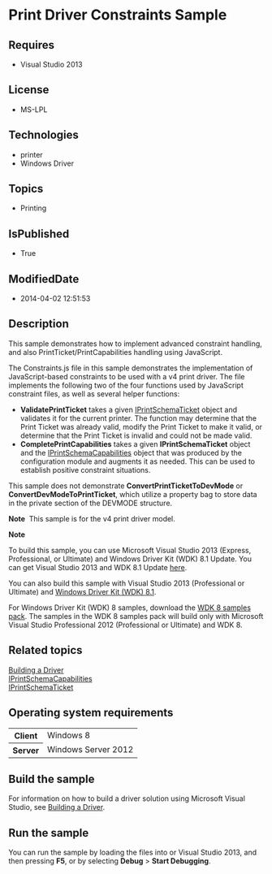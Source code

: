 # Print Driver Constraints Sample
## Requires
* Visual Studio 2013
## License
* MS-LPL
## Technologies
* printer
* Windows Driver
## Topics
* Printing
## IsPublished
* True
## ModifiedDate
* 2014-04-02 12:51:53
## Description

<div id="mainSection">
<p>This sample demonstrates how to implement advanced constraint handling, and also PrintTicket/PrintCapabilities handling using JavaScript.
</p>
<p>The Constraints.js file in this sample demonstrates the implementation of JavaScript-based constraints to be used with a v4 print driver. The file implements the following two of the four functions used by JavaScript constraint files, as well as several
 helper functions:</p>
<ul>
<li><b>ValidatePrintTicket</b> takes a given <a href="http://msdn.microsoft.com/en-us/library/hh451398(v=vs.85).aspx">
IPrintSchemaTicket</a> object and validates it for the current printer. The function may determine that the Print Ticket was already valid, modify the Print Ticket to make it valid, or determine that the Print Ticket is invalid and could not be made valid.
</li><li><b>CompletePrintCapabilities</b> takes a given <b>IPrintSchemaTicket</b> object and the
<a href="http://msdn.microsoft.com/en-us/library/hh451256(v=vs.85).aspx">IPrintSchemaCapabilities</a> object that was produced by the configuration module and augments it as needed. This can be used to establish positive constraint situations.
</li></ul>
<p></p>
<p>This sample does not demonstrate <b>ConvertPrintTicketToDevMode</b> or <b>ConvertDevModeToPrintTicket</b>, which utilize a property bag to store data in the private section of the DEVMODE structure.
</p>
<p class="note"><b>Note</b>&nbsp;&nbsp;This sample is for the v4 print driver model.</p>
<p class="note"><b>Note</b>&nbsp;&nbsp;</p>
<p class="note">To build this sample, you can use Microsoft Visual Studio&nbsp;2013 (Express, Professional, or Ultimate) and Windows Driver Kit (WDK)&nbsp;8.1 Update. You can get Visual Studio&nbsp;2013 and WDK&nbsp;8.1 Update
<a href="http://go.microsoft.com/fwlink/p/?LInkID=239721">here</a>.</p>
<p class="note">You can also build this sample with Visual Studio&nbsp;2013 (Professional or Ultimate) and
<a href="http://go.microsoft.com/fwlink/p/?LInkID=391348">Windows Driver Kit (WDK)&nbsp;8.1</a>.</p>
<p class="note">For Windows Driver Kit (WDK)&nbsp;8 samples, download the <a href=" http://go.microsoft.com/fwlink/?LinkId=317090">
WDK&nbsp;8 samples pack</a>. The samples in the WDK&nbsp;8 samples pack will build only with Microsoft Visual Studio Professional&nbsp;2012 (Professional or Ultimate) and WDK&nbsp;8.</p>
<p></p>
<h2><a id="related_topics"></a>Related topics</h2>
<dl><dt><a href="http://msdn.microsoft.com/en-us/library/windows/hardware/ff554644">Building a Driver</a>
</dt><dt><a href="http://msdn.microsoft.com/en-us/library/hh451256(v=vs.85).aspx">IPrintSchemaCapabilities</a>
</dt><dt><a href="http://msdn.microsoft.com/en-us/library/hh451398(v=vs.85).aspx">IPrintSchemaTicket</a>
</dt></dl>
<h2>Operating system requirements</h2>
<table>
<tbody>
<tr>
<th>Client</th>
<td><dt>Windows&nbsp;8 </dt></td>
</tr>
<tr>
<th>Server</th>
<td><dt>Windows Server&nbsp;2012 </dt></td>
</tr>
</tbody>
</table>
<h2>Build the sample</h2>
<p>For information on how to build a driver solution using Microsoft Visual Studio, see
<a href="http://msdn.microsoft.com/en-us/library/windows/hardware/ff554644">Building a Driver</a>.</p>
<h2>Run the sample</h2>
<p>You can run the sample by loading the files into or Visual Studio&nbsp;2013, and then pressing
<b>F5</b>, or by selecting <b>Debug</b> &gt; <b>Start Debugging</b>.</p>
</div>
